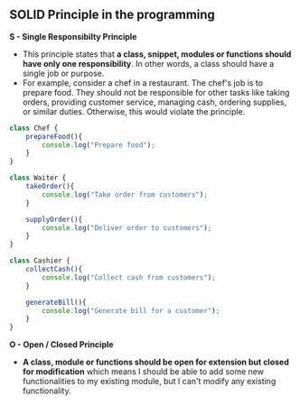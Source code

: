 ## SOLID Principle in the programming

**S - Single Responsibilty Principle**
- This principle states that **a class, snippet, modules or functions should have only one responsibility**. In other words, a class should have a single job or purpose.
- For example, consider a chef in a restaurant. The chef's job is to prepare food. They should not be responsible for other tasks like taking orders, providing customer service, managing cash, ordering supplies, or similar duties. Otherwise, this would violate the principle.

```js
class Chef {
    prepareFood(){
        console.log("Prepare food");
    }
}

class Waiter {
    takeOrder(){
        console.log("Take order from customers");
    }

    supplyOrder(){
        console.log("Deliver order to customers");
    }
}

class Cashier {
    collectCash(){
        console.log("Collect cash from customers");
    }

    generateBill(){
        console.log("Generate bill for a customer");
    }
}
```

**O - Open / Closed Principle**
- **A class, module or functions should be open for extension but closed for modification** which means I should be able to add some new functionalities to my existing module, but I can't modify any existing functionality. 


```js

```
